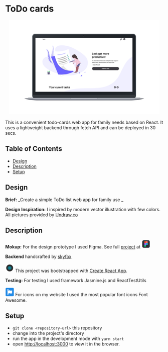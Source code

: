 # ToDo cards
   <p align="center"><img src="https://raw.githubusercontent.com/mouseProgrammouse/todo/master/frontend/todo/preview.png" width="480"/></p>
      This is a convenient todo-cards web app for family needs based on React. It uses a lightweight backend through fetch API and can be deployed in 30 secs.

## Table of Contents

* [Design](#design)
* [Description](#description)
* [Setup](#setup)

## Design
  **Brief:** _Create a simple ToDo list web app for family use _
  
  **Design Inspiration:**
  I inspired by modern vector illustration with few colors. All pictures provided by [Undraw.co](https://undraw.co/illustrations)
  
## Description
  
  **Mokup:**
  For the design prototype I used Figma. See full [project](hhttps://www.figma.com/file/zTrQ1N0sM0aPlfsYFAW2mG/TODOlist?node-id=10%3A803) at <img src="https://raw.githubusercontent.com/mouseProgrammouse/readme/master/icons/figma-logo.png" width="28"/>
  
  **Backend** handcrafted by [skyfox](https://github.com/skyfox/todo)
  
  <img src="https://github.com/mouseProgrammouse/readme/blob/master/icons/react.png" width="28"/> This project was bootstrapped with [Create React App](https://github.com/facebook/create-react-app).
  
  **Testing:** 
  For testing I used framework Jasmine.js and ReactTestUtils
  
  <img src="https://github.com/mouseProgrammouse/readme/blob/master/icons/font-awesome.png" width="28"/> For icons on my website I used the most popular font icons Font Awesome.
 
## Setup

* `git clone <repository-url>` this repository
* change into the project's directory
* run the app in the development mode with `yarn start`
* open [http://localhost:3000](http://localhost:3000) to view it in the browser.
